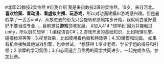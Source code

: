 #北印23数技2吴怡然
#自我介绍
我是来自数技2班的吴怡然，19岁，来自河北。**喜欢绘画、看动漫、看虚拟主播、玩游戏**，所以对动画建模和游戏感兴趣。但是暑假学了一丢丢unity，从放进去的恐龙只会旋转和原地踏步开始，我就明白爱好最好不要当成专业......目前想往**游戏**领域发展。
#加入414
*想学到
因为只接触过unity，所以目前想学：1.编程语言C#；2.游戏开发的基础知识，比如物理引擎、碰撞检测等等；3.视觉效果，比如使用着色器和特效等；4.3D建模和动画。
如果有机会接触其他游戏引擎，也会尝试。
*想获得
1.专业老师、学长学姐的指导和引领；2.浓厚的学习氛围；3.和志同道合且优秀的同学共同进步，一起完成作品，参加比赛。
